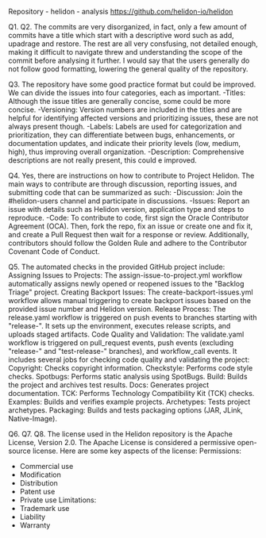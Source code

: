 Repository - helidon - analysis
https://github.com/helidon-io/helidon

Q1.
Q2. The commits are very disorganized, in fact, only a few amount of commits have a title which start with a descriptive word such as add, upadrage and restore. The rest are all very consfusing, not detailed enough, making it difficult to navigate threw and understanding the scope of the commit before analysing it further. I would say that the users generally do not follow good formatting, lowering the general quality of the repository.

Q3. The repository have some good practice format but could be improved. We can divide the issues into four categories, each as important.
-Titles: Although the issue titles are generally concise, some could be more concise.
-Versioning: Version numbers are included in the titles and are helpful for identifying affected versions and prioritizing issues, these are not always present though.
-Labels: Labels are used for categorization and prioritization, they can differentiate between bugs, enhancements, or documentation updates, and indicate their priority levels (low, medium, high), thus improving overall organization.
-Description: Comprehensive descriptions are not really present, this could e improved.

Q4. Yes, there are instructions on how to contribute to Project Helidon. The main ways to contribute are through discussion, reporting issues, and submitting code that can be summarized as such:
-Discussion: Join the #helidon-users channel and participate in discussions.
-Issues: Report an issue with details such as Helidon version, application type and steps to reproduce.
-Code: To contribute to code, first sign the Oracle Contributor Agreement (OCA). Then, fork the repo, fix an issue or create one and fix it, and create a Pull Request then wait for a response or review.
Additionally, contributors should follow the Golden Rule and adhere to the Contributor Covenant Code of Conduct.

Q5. The automated checks in the provided GitHub project include:
   Assigning Issues to Projects: The assign-issue-to-project.yml workflow automatically assigns newly opened or reopened issues to the "Backlog Triage" project.
   Creating Backport Issues: The create-backport-issues.yml workflow allows manual triggering to create backport issues based on the provided issue number and Helidon version.
   Release Process: The release.yaml workflow is triggered on push events to branches starting with "release-". It sets up the environment, executes release scripts, and uploads staged artifacts.
   Code Quality and Validation: The validate.yaml workflow is triggered on pull_request events, push events (excluding "release-" and "test-release-" branches), and workflow_call events. It includes several jobs for checking code quality and validating the project:
   Copyright: Checks copyright information.
   Checkstyle: Performs code style checks.
   Spotbugs: Performs static analysis using SpotBugs.
   Build: Builds the project and archives test results.
   Docs: Generates project documentation.
   TCK: Performs Technology Compatibility Kit (TCK) checks.
   Examples: Builds and verifies example projects.
   Archetypes: Tests project archetypes.
   Packaging: Builds and tests packaging options (JAR, JLink, Native-Image).

Q6.
Q7.
Q8. The license used in the Helidon repository is the Apache License, Version 2.0. The Apache License is considered a permissive open-source license. Here are some key aspects of the license:
 Permissions: 
 - Commercial use
 - Modification
 - Distribution
 - Patent use
 - Private use
 Limitations:
 - Trademark use
 - Liability
 - Warranty
